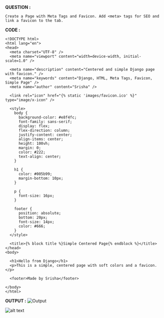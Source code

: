 **QUESTION :**

    Create a Page with Meta Tags and Favicon. Add <meta> tags for SEO and link a favicon to the tab.

**CODE :**

```
<!DOCTYPE html>
<html lang="en">
<head>
  <meta charset="UTF-8" />
  <meta name="viewport" content="width=device-width, initial-scale=1.0" />

  <meta name="description" content="Centered and simple Django page with favicon." />
  <meta name="keywords" content="Django, HTML, Meta Tags, Favicon, Simple Page" />
  <meta name="author" content="Srisha" />

  <link rel="icon" href="{% static 'images/favicon.ico' %}" type="image/x-icon" />

  <style>
    body {
      background-color: #e8f4fc;
      font-family: sans-serif;
      display: flex;
      flex-direction: column;
      justify-content: center;
      align-items: center;
      height: 100vh;
      margin: 0;
      color: #222;
      text-align: center;
    }

    h1 {
      color: #005b99;
      margin-bottom: 10px;
    }

    p {
      font-size: 16px;
    }

    footer {
      position: absolute;
      bottom: 20px;
      font-size: 14px;
      color: #666;
    }
  </style>

  <title>{% block title %}Simple Centered Page{% endblock %}</title>
</head>
<body>

  <h1>Hello from Django</h1>
  <p>This is a simple, centered page with soft colors and a favicon.</p>

  <footer>Made by Srisha</footer>

</body>
</html>
```

**OUTPUT :**
![Output](https://github.com/user-attachments/assets/18b748cf-81e7-4e40-8069-a88fc7834fec)


![alt text](Output.png)
